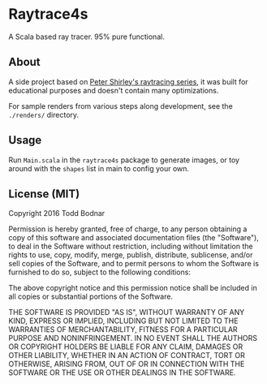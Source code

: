 # Raytrace4s
A Scala based ray tracer. 95% pure functional.

## About
A side project based on [Peter Shirley's raytracing series](https://www.amazon.com/Ray-Tracing-Weekend-Minibooks-Book-ebook/dp/B01B5AODD8), it was built for educational purposes and doesn't contain many optimizations.

For sample renders from various steps along development, see the `./renders/` directory.


## Usage
Run `Main.scala` in the `raytrace4s` package to generate images, or toy around with the `shapes` list in main to config your own.

## License (MIT)

Copyright 2016 Todd Bodnar

Permission is hereby granted, free of charge, to any person obtaining a copy of this software and associated documentation files (the "Software"), to deal in the Software without restriction, including without limitation the rights to use, copy, modify, merge, publish, distribute, sublicense, and/or sell copies of the Software, and to permit persons to whom the Software is furnished to do so, subject to the following conditions:

The above copyright notice and this permission notice shall be included in all copies or substantial portions of the Software.

THE SOFTWARE IS PROVIDED "AS IS", WITHOUT WARRANTY OF ANY KIND, EXPRESS OR IMPLIED, INCLUDING BUT NOT LIMITED TO THE WARRANTIES OF MERCHANTABILITY, FITNESS FOR A PARTICULAR PURPOSE AND NONINFRINGEMENT. IN NO EVENT SHALL THE AUTHORS OR COPYRIGHT HOLDERS BE LIABLE FOR ANY CLAIM, DAMAGES OR OTHER LIABILITY, WHETHER IN AN ACTION OF CONTRACT, TORT OR OTHERWISE, ARISING FROM, OUT OF OR IN CONNECTION WITH THE SOFTWARE OR THE USE OR OTHER DEALINGS IN THE SOFTWARE.
